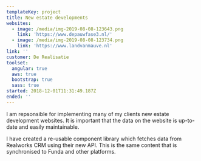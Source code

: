 ```yaml
---
templateKey: project
title: New estate developments
websites:
  - image: /media/img-2019-08-08-123643.png
    link: 'https://www.depauwfase3.nl/'
  - image: /media/img-2019-08-08-123734.png
    link: 'https://www.landvanmauve.nl'
link: ''
customer: De Realisatie
toolset:
  angular: true
  aws: true
  bootstrap: true
  sass: true
started: 2018-12-01T11:31:49.187Z
ended: ''
---
```

I am repsonsible for implementing many of my clients new estate development websites. It is important that the data on the website is up-to-date and easily maintainable.

I have created a re-usable component library which fetches data from Realworks CRM using their new API. This is the same content that is synchronised to Funda and other platforms.
